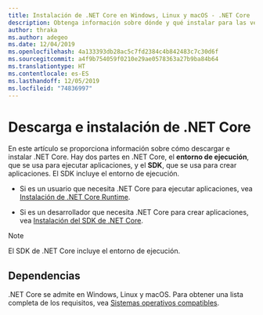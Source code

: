```yaml
---
title: Instalación de .NET Core en Windows, Linux y macOS - .NET Core
description: Obtenga información sobre dónde y qué instalar para las versiones de Windows, Linux y macOS de .NET Core. Descubra qué dependencias necesita para desarrollar, implementar y ejecutar aplicaciones de .NET Core.
author: thraka
ms.author: adegeo
ms.date: 12/04/2019
ms.openlocfilehash: 4a133393db28ac5c7fd2384c4b842483c7c30d6f
ms.sourcegitcommit: a4f9b754059f0210e29ae0578363a27b9ba84b64
ms.translationtype: HT
ms.contentlocale: es-ES
ms.lasthandoff: 12/05/2019
ms.locfileid: "74836997"
---
```

# <a name="download-and-install-net-core"></a>Descarga e instalación de .NET Core

En este artículo se proporciona información sobre cómo descargar e instalar .NET Core. Hay dos partes en .NET Core, el **entorno de ejecución**, que se usa para ejecutar aplicaciones, y el **SDK**, que se usa para crear aplicaciones. El SDK incluye el entorno de ejecución.

- Si es un usuario que necesita .NET Core para ejecutar aplicaciones, vea [Instalación de .NET Core Runtime](runtime.md).

- Si es un desarrollador que necesita .NET Core para crear aplicaciones, vea [Instalación del SDK de .NET Core](sdk.md).

> [!NOTE]
> El SDK de .NET Core incluye el entorno de ejecución.

## <a name="dependencies"></a>Dependencias

.NET Core se admite en Windows, Linux y macOS. Para obtener una lista completa de los requisitos, vea [Sistemas operativos compatibles](dependencies.md).
